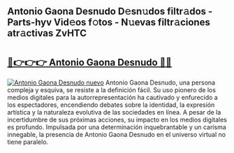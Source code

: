 ## Antonio Gaona Desnudo D𝚎sn𝚞dos filtr𝚊dos - Parts-hyv Vid𝚎os f𝚘tos - N𝚞evas filtr𝚊ciones atr𝚊ctivas ZvHTC

# <h2><a href="http://mb5zdw.tromn.icu/?c=Antonio+Gaona+Desnudo">🔗👉👉👉 Antonio Gaona Desnudo 🔗🔗</a></h2>

[![Antonio Gaona Desnudo nuevo](https://i.imgur.com/pEAQMta.gif)](http://mb5zdw.tromn.icu/?c=Antonio+Gaona+Desnudo)
Antonio Gaona Desnudo, una persona compleja y esquiva, se resiste a la definición fácil. Su uso pionero de los medios digitales para la autorrepresentación ha cautivado y enfurecido a los espectadores, encendiendo debates sobre la identidad, la expresión artística y la naturaleza evolutiva de las sociedades en línea. A pesar de la incertidumbre de sus próximas acciones, su impacto en los medios digitales es profundo. Impulsada por una determinación inquebrantable y un carisma innegable, la presencia de Antonio Gaona Desnudo en el universo virtual no tiene paralelo.
